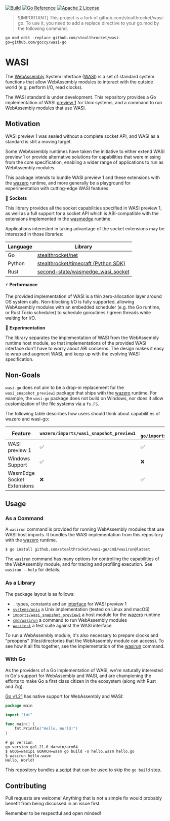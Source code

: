 [![Build](https://github.com/stealthrocket/wasi-go/actions/workflows/wasi-testuite.yml/badge.svg)](https://github.com/stealthrocket/wasi-go/actions/workflows/go.yml)
[![Go Reference](https://pkg.go.dev/badge/github.com/stealthrocket/wasi-go.svg)](https://pkg.go.dev/github.com/stealthrocket/wasi-go)
[![Apache 2 License](https://img.shields.io/badge/license-Apache%202-blue.svg)](LICENSE)

> ![IMPORTANT]
> This project is a fork of github.com/stealthrocket/wasi-go. To use it, you need to add a replace directive to your go.mod by the following command.

```
go mod edit -replace github.com/stealthrocket/wasi-go=github.com/goccy/wasi-go
```

# WASI

The [WebAssembly][wasm] System Interface ([WASI][wasi]) is a set of standard
system functions that allow WebAssembly modules to interact with the outside
world (e.g. perform I/O, read clocks).

The WASI standard is under development. This repository provides a Go
implementation of WASI [preview 1][preview1] for Unix systems, and a command
to run WebAssembly modules that use WASI.

## Motivation

WASI preview 1 was sealed without a complete socket API, and WASI as a standard
is still a moving target.

Some WebAssembly runtimes have taken the initiative to either extend WASI
preview 1 or provide alternative solutions for capabilities that were missing
from the core specification, enabling a wider range of applications to run as
WebAssembly modules.

This package intends to bundle WASI preview 1 and these extensions with the
[wazero][wazero] runtime, and more generally be a playground for
experimentation with cutting-edge WASI features.

:electric_plug: **Sockets**

This library provides all the socket capabilities specified in WASI preview 1,
as well as a full support for a socket API which is ABI-compatible with the
extensions implemented in the [wasmedge][wasmedge] runtime.

Applications interested in taking advantage of the socket extensions may be
interested in those libraries:

| Language | Library                                                   |
| -------- | --------------------------------------------------------- |
| Go       | [stealthrocket/net][net-go]                               |
| Python   | [stealthrocket/timecraft (Python SDK)][timecraft-python]  |
| Rust     | [second-state/wasmedge_wasi_socket][wasmedge-wasi-socket] |

[net-go]:               https://github.com/stealthrocket/net
[timecraft-python]:     https://github.com/stealthrocket/timecraft/tree/main/python
[wasmedge-wasi-socket]: https://github.com/second-state/wasmedge_wasi_socket

:zap: **Performance**

The provided implementation of WASI is a thin zero-allocation layer around OS
system calls. Non-blocking I/O is fully supported, allowing WebAssembly modules
with an embedded scheduler (e.g. the Go runtime, or Rust Tokio scheduler) to
schedule goroutines / green threads while waiting for I/O.

:battery: **Experimentation**

The library separates the implementation of WASI from the WebAssembly runtime
host module, so that implementations of the provided WASI interface don't have
to worry about ABI concerns. The design makes it easy to wrap and augment WASI,
and keep up with the evolving WASI specification.

## Non-Goals

`wasi-go` does not aim to be a drop-in replacement for the `wasi_snapshot_preview1`
package that ships with the [wazero][wazero] runtime. For example, the `wasi-go`
package does not build on Windows, nor does it allow customization of the file
systems via a `fs.FS`.

The following table describes how users should think about capabilities of
wazero and wasi-go:

| Feature                    | `wazero/imports/wasi_snapshot_preview1` | `wasi-go/imports/wasi_snapshot_preview1` |
| -------------------------- | --------------------------------------- | ---------------------------------------- |
| WASI preview 1             | ✅                                      | ✅                                       |
| Windows Support            | ✅                                      | ❌                                       |
| WasmEdge Socket Extensions | ❌                                      | ✅                                       |

## Usage

### As a Command

A `wasirun` command is provided for running WebAssembly modules that use WASI host imports.
It bundles the WASI implementation from this repository with the [wazero][wazero] runtime.

```console
$ go install github.com/stealthrocket/wasi-go/cmd/wasirun@latest
```

The `wasirun` command has many options for controlling the capabilities of the WebAssembly
module, and for tracing and profiling execution. See `wasirun --help` for details.

### As a Library

The package layout is as follows:

- `.` types, constants and an [interface][system] for WASI preview 1
- [`systems/unix`][unix-system] a Unix implementation (tested on Linux and macOS)
- [`imports/wasi_snapshot_preview1`][host-module] a host module for the [wazero][wazero] runtime
- [`cmd/wasirun`][wasirun] a command to run WebAssembly modules
- [`wasitest`][wasitest] a test suite against the WASI interface

To run a WebAssembly module, it's also necessary to prepare clocks and "preopens"
(files/directories that the WebAssembly module can access). To see how it all fits
together, see the implementation of the [wasirun][wasirun] command.

### With Go

As the providers of a Go implementation of WASI, we're naturally interested in
Go's support for WebAssembly and WASI, and are championing the efforts to make
Go a first class citizen in the ecosystem (along with Rust and Zig).

[Go v1.21][go-121] has native support for WebAssembly and WASI:


```go
package main

import "fmt"

func main() {
	fmt.Println("Hello, World!")
}
```

```console
# go version
go version go1.21.0 darwin/arm64
$ GOOS=wasip1 GOARCH=wasm go build -o hello.wasm hello.go
$ wasirun hello.wasm
Hello, World!
```

This repository bundles [a script][go-script] that can be used to skip the
`go build` step.

## Contributing

Pull requests are welcome! Anything that is not a simple fix would probably
benefit from being discussed in an issue first.

Remember to be respectful and open minded!

[wasm]: https://webassembly.org
[wasi]: https://wasi.dev
[system]: https://github.com/stealthrocket/wasi-go/blob/main/system.go
[unix-system]: https://github.com/stealthrocket/wasi-go/blob/main/systems/unix/system.go
[host-module]: https://github.com/stealthrocket/wasi-go/blob/main/imports/wasi_snapshot_preview1/module.go
[preview1]: https://github.com/WebAssembly/WASI/blob/e324ce3/legacy/preview1/docs.md
[wazero]: https://wazero.io
[wasirun]: https://github.com/stealthrocket/wasi-go/blob/main/cmd/wasirun/main.go
[wasitest]: https://github.com/stealthrocket/wasi-go/tree/main/wasitest
[tracer]: https://github.com/stealthrocket/wasi-go/blob/main/tracer.go
[sockets-extension]: https://github.com/stealthrocket/wasi-go/blob/main/sockets_extension.go
[go-121]: https://go.dev/blog/go1.21
[go-script]: https://github.com/stealthrocket/wasi-go/blob/main/share/go_wasip1_wasm_exec
[wasmer]: https://github.com/wasmerio/wasmer
[wasmedge]: https://github.com/WasmEdge/WasmEdge
[lunatic]: https://github.com/lunatic-solutions/lunatic
